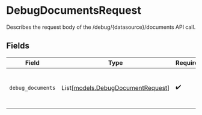 # DebugDocumentsRequest

Describes the request body of the /debug/{datasource}/documents API call.


## Fields

| Field                                                                  | Type                                                                   | Required                                                               | Description                                                            |
| ---------------------------------------------------------------------- | ---------------------------------------------------------------------- | ---------------------------------------------------------------------- | ---------------------------------------------------------------------- |
| `debug_documents`                                                      | List[[models.DebugDocumentRequest](../models/debugdocumentrequest.md)] | :heavy_check_mark:                                                     | Documents to fetch debug information for                               |